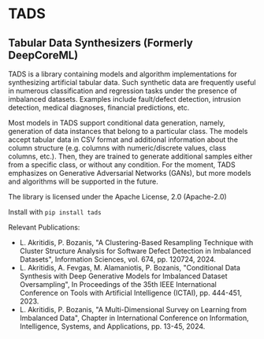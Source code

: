 # TADS
## Tabular Data Synthesizers (Formerly DeepCoreML)

TADS is a library containing models and algorithm implementations for synthesizing artificial tabular data. Such synthetic data are frequently useful in numerous classification and regression tasks under the presence of imbalanced datasets. Examples include fault/defect detection, intrusion detection, medical diagnoses, financial predictions, etc.

Most models in TADS support conditional data generation, namely, generation of data instances that belong to a particular class. The models accept tabular data in CSV format and additional information about the column structure (e.g. columns with numeric/discrete values, class columns, etc.). Then, they are trained to generate additional samples either from a specific class, or without any condition. For the moment, TADS emphasizes on Generative Adversarial Networks (GANs), but more models and algorithms will be supported in the future.

The library is licensed under the Apache License, 2.0 (Apache-2.0)

Install with `pip install tads`

Relevant Publications:

* L. Akritidis, P. Bozanis, "A Clustering-Based Resampling Technique with Cluster Structure Analysis for Software Defect Detection in Imbalanced Datasets", Information Sciences, vol. 674, pp. 120724, 2024.
* L. Akritidis, A. Fevgas, M. Alamaniotis, P. Bozanis, "Conditional Data Synthesis with Deep Generative Models for Imbalanced Dataset Oversampling", In Proceedings of the 35th IEEE International Conference on Tools with Artificial Intelligence (ICTAI), pp. 444-451, 2023.
* L. Akritidis, P. Bozanis, "A Multi-Dimensional Survey on Learning from Imbalanced Data", Chapter in International Conference on Information, Intelligence, Systems, and Applications, pp. 13-45, 2024.
